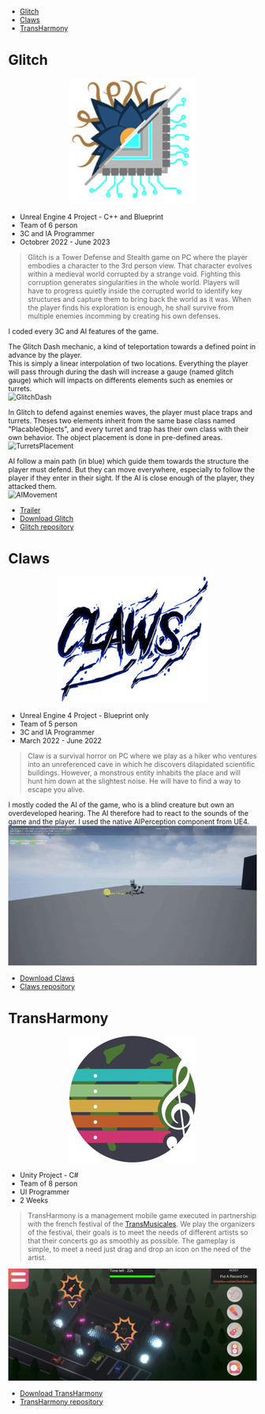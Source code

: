 - [Glitch](#glitch)
- [Claws](#claws)
- [TransHarmony](#transharmony)

# Glitch
<p align="center">
  <img id="logoGlitch" src="IMG/Glitch/Logo.png" height=256 width=height>
</p>

- Unreal Engine 4 Project - C++ and Blueprint
- Team of 6 person
- 3C and IA Programmer
- Octobrer 2022 - June 2023

> Glitch is a Tower Defense and Stealth game on PC where the player embodies a character to the 3rd person view. That character evolves within a medieval world corrupted by a strange void. Fighting this corruption generates singularities in the whole world. Players will have to progress quietly inside the corrupted world to identify key structures and capture them to bring back the world as it was. When the player finds his exploration is enough, he shall survive from multiple enemies incomming by creating his own defenses.

I coded every 3C and AI features of the game.

The Glitch Dash mechanic, a kind of teleportation towards a defined point in advance by the player.  
This is simply a linear interpolation of two locations. Everything the player will pass through during the dash will increase a gauge (named glitch gauge) which will impacts on differents elements such as enemies or turrets.  
![GlitchDash](IMG/Glitch/GlitchDash.gif)

In Glitch to defend against enemies waves, the player must place traps and turrets. Theses two elements inherit from the same base class named "PlacableObjects", and every turret and trap has their own class with their own behavior. The object placement is done in pre-defined areas.  
![TurretsPlacement](IMG/Glitch/TurretsPlacement.gif)

AI follow a main path (in blue) which guide them towards the structure the player must defend. But they can move everywhere, especially to follow the player if they enter in their sight. If the AI is close enough of the player, they attacked them.  
![AIMovement](IMG/Glitch/AIMovement.gif)

- [Trailer](https://youtu.be/VLsZSiRM8KA)  
- [Download Glitch](https://github.com/MichenaudMelvin/Glitch/releases/latest)  
- [Glitch repository](https://github.com/MichenaudMelvin/Glitch)  

# Claws
<p align="center">
  <img id="logoClaws" src="IMG/Claws/Logo.png" height=256 width=height>
</p>

- Unreal Engine 4 Project - Blueprint only
- Team of 5 person
- 3C and IA Programmer
- March 2022 - June 2022

> Claw is a survival horror on PC where we play as a hiker who ventures into an unreferenced cave in which he discovers dilapidated scientific buildings. However, a monstrous entity inhabits the place and will hunt him down at the slightest noise. He will have to find a way to escape you alive.

I mostly coded the AI of the game, who is a blind creature but own an overdeveloped hearing. The AI ​​therefore had to react to the sounds of the game and the player. I used the native AIPerception component from UE4.  
![AIPerception](IMG/Claws/AIPerception.gif)

- [Download Claws](https://github.com/MichenaudMelvin/Claws/releases/download/Beta/Claws.zip)  
- [Claws repository](https://github.com/MichenaudMelvin/Claws)  

# TransHarmony

<p align="center">
  <img id="logoTransHarmony" src="IMG/TransHarmony/Logo.png" height=256 width=height>
</p>

- Unity Project - C#
- Team of 8 person
- UI Programmer
- 2 Weeks

> TransHarmony is a management mobile game executed in partnership with the french festival of the [TransMusicales](https://www.lestrans.com/). We play the organizers of the festival, their goals is to meet the needs of different artists so that their concerts go as smoothly as possible. The gameplay is simple, to meet a need just drag and drop an icon on the need of the artist.

![MainScene](IMG/TransHarmony/MainScene.png)

- [Download TransHarmony](https://github.com/MichenaudMelvin/TransHarmony/releases/download/EdulabPresentation/TransHarmony_PC.zip)  
- [TransHarmony repository](https://github.com/MichenaudMelvin/TransHarmony)  
